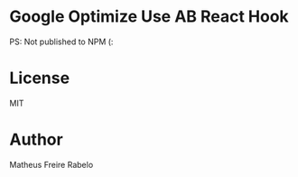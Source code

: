 # Google Optimize Use AB React Hook

PS: Not published to NPM (:

# License
MIT

# Author
Matheus Freire Rabelo
